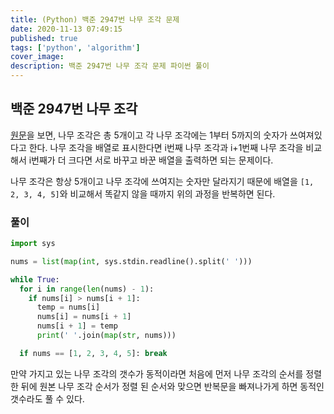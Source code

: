 ```yaml
---
title: (Python) 백준 2947번 나무 조각 문제
date: 2020-11-13 07:49:15
published: true
tags: ['python', 'algorithm']
cover_image:
description: 백준 2947번 나무 조각 문제 파이썬 풀이
---
```


## 백준 2947번 나무 조각

[원문](https://www.acmicpc.net/problem/2947)을 보면, 나무 조각은 총 5개이고 각 나무 조각에는 1부터 5까지의 숫자가 쓰여져있다고 한다. 나무 조각을 배열로 표시한다면 i번째 나무 조각과 i+1번째 나무 조각을 비교해서 i번째가 더 크다면 서로 바꾸고 바꾼 배열을 출력하면 되는 문제이다.

나무 조각은 항상 5개이고 나무 조각에 쓰여지는 숫자만 달라지기 때문에 배열을 `[1, 2, 3, 4, 5]`와 비교해서 똑같지 않을 때까지 위의 과정을 반복하면 된다.

### 풀이

```python
import sys

nums = list(map(int, sys.stdin.readline().split(' ')))

while True:
  for i in range(len(nums) - 1):
    if nums[i] > nums[i + 1]:
      temp = nums[i]
      nums[i] = nums[i + 1]
      nums[i + 1] = temp
      print(' '.join(map(str, nums)))

  if nums == [1, 2, 3, 4, 5]: break
```

만약 가지고 있는 나무 조각의 갯수가 동적이라면 처음에 먼저 나무 조각의 순서를 정렬한 뒤에 원본 나무 조각 순서가 정렬 된 순서와 맞으면 반복문을 빠져나가게 하면 동적인 갯수라도 풀 수 있다.
